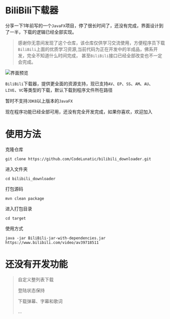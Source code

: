 # BiliBili下载器

分享一下1年前写的一个`JavaFX`项目，停了很长时间了，还没有完成，界面设计到了一半，下载的逻辑已经全部实现。

> 感谢你无意间发现了这个仓库，该仓库仅供学习交流使用，方便程序员下载`BiliBili`上面的优质学习资源,当前代码为正在开发中的半成品，佛系开发，完全不知道什么时间完成， 甚至`BiliBili`接口已经全部改变也不一定会完成。

![界面预览](http://p.qlogo.cn/qqmail_head/Q3auHgzwzM4g2cLj1J8wBePWc7IpPAic1gQEvuMBfJVP4y7MCwJnC2s8LI88l8pj53L5oWAyBGDviaWXp5FS2oVciaCicwwN0cZ3WibQ1Adyaibiac/0)

`BiliBili`下载器，提供更全面的资源支持，现已支持`AV`、`EP`、`SS`、`AM`、`AU`、`LIVE`、`VC`等类型的下载，默认下载到程序文件所在路径

暂时不支持`JDK8`以上版本的`JavaFX`

现在程序功能已经全部可用，还没有完全开发完成，如果你喜欢，欢迎加入

# 使用方法

克隆仓库

```shell
git clone https://github.com/CodeLunatic/bilibili_downloader.git
```

进入文件夹

```shell
cd bilibili_downloader
```

打包源码

```shell
mvn clean package
```

进入打包目录

```shell
cd target
```

使用方式

```shell
java -jar BiliBili-jar-with-dependencies.jar https://www.bilibili.com/video/av39718511
```

# 还没有开发功能

> 自定义整列表下载
>
> 登陆状态保持
>
> 下载弹幕、字幕和歌词
>
> ...
